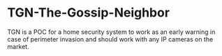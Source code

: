 # TGN-The-Gossip-Neighbor
TGN is a POC for a home security system to work as an early warning in case of perimeter invasion and should work with any IP cameras on the market.
